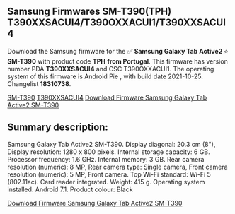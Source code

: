 <h2>Samsung Firmwares SM-T390(TPH) T390XXSACUI4/T390OXXACUI1/T390XXSACUI4</h2>
Download the Samsung firmware for the ✅ <strong>Samsung Galaxy Tab Active2 </strong> ⭐ <strong>SM-T390</strong> with product code <strong>TPH</strong> <strong> from Portugal</strong>. This firmware has version number PDA <strong>T390XXSACUI4</strong> and CSC T390OXXACUI1. The operating system of this firmware is Android Pie , with build date 2021-10-25. Changelist <strong>18310738</strong>.


[SM-T390](https://samfirm.shop/samsung/model/SM-T390)
[T390XXSACUI4](https://samfirm.shop/samsung/pda/T390XXSACUI4)
[Download Firmware Samsung Galaxy Tab Active2 SM-T390](https://samfirm.shop/samsung/firmware/468858)
<h2>Summary description:</h2>
<p>Samsung Galaxy Tab Active2 SM-T390. Display diagonal: 20.3 cm (8"), Display resolution: 1280 x 800 pixels. Internal storage capacity: 6 GB. Processor frequency: 1.6 GHz. Internal memory: 3 GB. Rear camera resolution (numeric): 8 MP, Rear camera type: Single camera, Front camera resolution (numeric): 5 MP, Front camera. Top Wi-Fi standard: Wi-Fi 5 (802.11ac). Card reader integrated. Weight: 415 g. Operating system installed: Android 7.1. Product colour: Black</p>


[Download Firmware Samsung Galaxy Tab Active2 SM-T390](https://samfirm.shop/samsung/firmware/468858)

